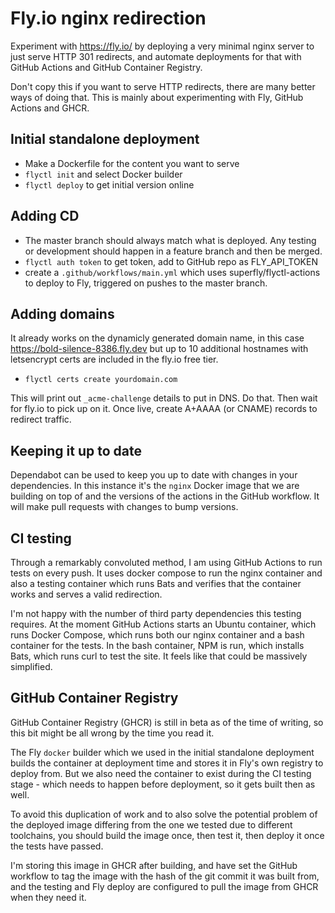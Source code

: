 # Fly.io nginx redirection

Experiment with https://fly.io/ by deploying a very minimal nginx server to just
serve HTTP 301 redirects, and automate deployments for that with GitHub Actions
and GitHub Container Registry.

Don't copy this if you want to serve HTTP redirects, there are many better ways
of doing that. This is mainly about experimenting with Fly, GitHub Actions and
GHCR.

## Initial standalone deployment

* Make a Dockerfile for the content you want to serve
* `flyctl init` and select Docker builder
* `flyctl deploy` to get initial version online

## Adding CD

* The master branch should always match what is deployed. Any testing or
  development should happen in a feature branch and then be merged.
* `flyctl auth token` to get token, add to GitHub repo as FLY_API_TOKEN
* create a `.github/workflows/main.yml` which uses superfly/flyctl-actions to
  deploy to Fly, triggered on pushes to the master branch.

## Adding domains

It already works on the dynamicly generated domain name, in this case
https://bold-silence-8386.fly.dev but up to 10 additional hostnames with
letsencrypt certs are included in the fly.io free tier.

* `flyctl certs create yourdomain.com`

This will print out `_acme-challenge` details to put in DNS. Do that. Then wait
for fly.io to pick up on it. Once live, create A+AAAA (or CNAME) records to
redirect traffic.

## Keeping it up to date

Dependabot can be used to keep you up to date with changes in your dependencies.
In this instance it's the `nginx` Docker image that we are building on top of
and the versions of the actions in the GitHub workflow. It will make pull
requests with changes to bump versions.

## CI testing

Through a remarkably convoluted method, I am using GitHub Actions to run tests
on every push. It uses docker compose to run the nginx container and also a
testing container which runs Bats and verifies that the container works and
serves a valid redirection.

I'm not happy with the number of third party dependencies this testing requires.
At the moment GitHub Actions starts an Ubuntu container, which runs Docker
Compose, which runs both our nginx container and a bash container for the tests.
In the bash container, NPM is run, which installs Bats, which runs curl to test
the site. It feels like that could be massively simplified.

## GitHub Container Registry

GitHub Container Registry (GHCR) is still in beta as of the time of writing, so
this bit might be all wrong by the time you read it.

The Fly `docker` builder which we used in the initial standalone deployment builds
the container at deployment time and stores it in Fly's own registry to deploy
from. But we also need the container to exist during the CI testing stage -
which needs to happen before deployment, so it gets built then as well.

To avoid this duplication of work and to also solve the potential problem of the
deployed image differing from the one we tested due to different toolchains, you
should build the image once, then test it, then deploy it once the tests have
passed.

I'm storing this image in GHCR after building, and have set the GitHub workflow
to tag the image with the hash of the git commit it was built from, and the
testing and Fly deploy are configured to pull the image from GHCR when they
need it.
